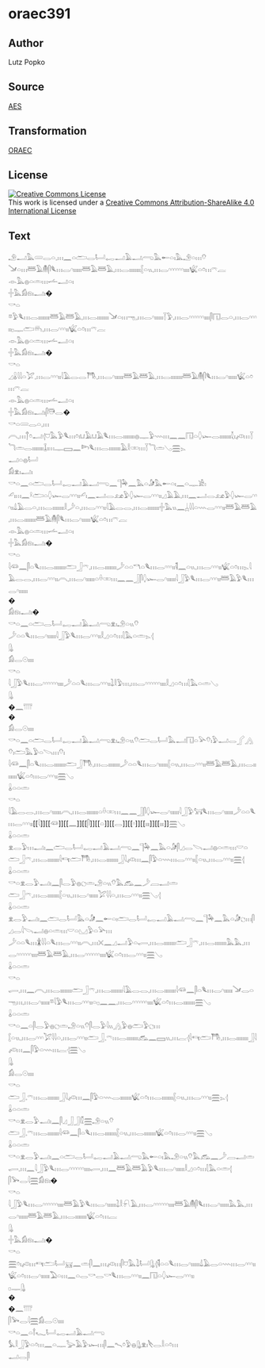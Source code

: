 # oraec391

## Author

Lutz Popko

## Source

[AES](https://github.com/simondschweitzer/aes)

## Transformation

[ORAEC](https://oraec.github.io/)

## License

<a rel="license" href="http://creativecommons.org/licenses/by-sa/4.0/"><img alt="Creative Commons License" style="border-width:0" src="https://i.creativecommons.org/l/by-sa/4.0/88x31.png" /></a><br />This work is licensed under a <a rel="license" href="http://creativecommons.org/licenses/by-sa/4.0/">Creative Commons Attribution-ShareAlike 4.0 International License</a>

## Text

𓄂𓂝𓅓𓄲𓂋𓏏𓈒𓏥𓈖𓏏𓂧𓂋𓂡𓉻𓂝𓄿𓂝𓂺𓅓𓄡𓏏𓏤𓅓𓄂𓏏𓏥𓄣<br>
𓍁𓏏𓏥𓆷𓄿𓄟𓋴𓆰𓏥𓂋𓎆𓏤𓏤𓏤𓏤𓏤𓏤𓆷𓄿𓆷𓄿𓈒𓏥𓂋𓏤𓏤𓏤𓏤𓏤𓏤𓏤𓏤𓐮𓏏𓏭𓈒𓏥𓂋𓎆𓎆𓎆𓎆𓎆𓎆𓏤𓏤𓏤𓏤𓆤𓏏𓏌𓏥𓍼𓐛<br>
𓁹𓅓𓐍𓏏𓏛𓏥𓌡𓂝𓏏𓏤<br>
𓏶𓅓𓀁𓁶𓏤𓂝𓏤�<br>
𓎡𓏏<br>
𓎼𓅱𓆰𓏥𓂋𓏤𓏤𓏤𓏤𓏤𓏤𓏤𓏤𓆷𓄿𓆷𓄿𓈒𓏥𓂋𓏤𓏤𓏤𓏤𓏤𓏤𓏤𓏤𓍁𓏏𓏥𓁸𓈒𓏥𓂋𓎆𓏤𓏤𓏤𓏤𓏤𓏤𓇅𓅱𓈒𓏥𓂋𓎆𓎆𓎆𓎆𓎆𓎆𓏤𓏤𓏤𓏤𓋴𓉔𓂋𓏏𓈒𓏥𓂋𓎆𓎆𓎆𓏤𓏤𓊪𓊃𓂧𓄦𓈒𓏥𓂋𓎆𓎆𓎆𓏤𓏤𓆤𓏏𓏌𓏥𓍼𓐛<br>
𓁹𓅓𓐍𓏏𓏛𓏥𓌡𓂝𓏏𓏤<br>
𓏶𓅓𓀁𓁶𓏤𓂝𓏤�<br>
𓎡𓏏<br>
𓈎𓏇𓇋𓇋𓏏𓅯𓈒𓏥𓂋𓎆𓎆𓎆𓏤𓏤𓇋𓄿𓂋𓂋𓇭𓈒𓏥𓂋𓎆𓏤𓏤𓏤𓏤𓏤𓏤𓆷𓄿𓆷𓄿𓈒𓏥𓂋𓏤𓏤𓏤𓏤𓏤𓏤𓏤𓏤𓆷𓄿𓄟𓋴𓆰𓏥𓂋𓎆𓏤𓏤𓏤𓏤𓏤𓏤𓆤𓏏𓏌𓏥𓍼𓐛<br>
𓁹𓅓𓐍𓏏𓏛𓏥𓌡𓂝𓏏𓏤<br>
𓏶𓅓𓀁𓁶𓏤𓂝𓏤𓋴𓇥𓂋�<br>
𓎡𓏏𓄲𓂋𓏏𓈒𓏥<br>
𓇹𓈒𓏥𓐩𓏌𓂝𓂆𓈞𓅓𓅱𓆰𓏥𓏌𓏤𓂓𓄿𓂓𓄿𓆰𓏥𓂋𓏤𓏤𓏤𓏤𓏤𓏤𓏤𓏤𓐍𓊃𓅱𓇠𓏥𓈖𓈖𓉔𓏏𓆭𓆱𓂋𓏤𓏤𓏤𓏤𓏤𓏤𓏤𓏤𓇜𓏤𓌽𓏥𓇅𓆓𓏛𓂋𓏤𓏤𓏤𓏤𓏤𓏤𓏤𓏤𓆼𓏤𓏥𓊃𓈙𓈖𓆸𓆰𓏥𓂋𓏤𓏤𓏤𓏤𓏤𓏤𓏤𓏤𓄿𓎛𓏒𓏥𓇅𓆓𓏛𓂅𓈗𓂄<br>
𓂝𓏏𓐍𓂡<br>
𓀁𓁷𓏤𓂝𓏤<br>
𓎡𓏏𓈖𓏏𓂧𓂋𓂡𓉻𓂝𓄿𓂝𓂸𓈖𓊹𓅆𓈖𓅓𓏏𓀏𓅓𓄡𓏏𓏤𓈖𓏏𓊃𓀀𓏤<br>
𓄔𓏤𓏥𓈖𓍲𓂧𓏏𓆭𓆱𓂋𓎆𓎆𓎆𓏤𓏤𓄔𓏤𓈖𓂝𓂋𓃭𓅱𓆭𓆱𓂋𓎆𓎆𓎆𓏤𓏤𓈎𓄿𓄿𓈒𓏥𓈖𓂝𓂋𓃭𓅱𓆭𓆱𓂋𓎆𓎆𓎆𓏤𓏤𓍑𓄿𓂋𓏏𓈒𓏥𓂋𓏤𓏤𓏤𓏤𓏤𓏤𓏤𓏤𓎛𓌳𓏏𓈒𓏥𓂋𓎆𓎆𓎆𓏤𓏤𓇋𓄿𓂋𓂋𓈒𓏥𓂋𓏤𓏤𓏤𓏤𓏤𓏤𓏤𓏤𓏶𓅓𓏭𓈖𓐣𓇋𓇋𓏏𓇠𓂋𓎆𓎆𓎆𓏤𓏤𓆷𓄿𓆷𓄿𓈒𓏥𓂋𓏤𓏤𓏤𓏤𓏤𓏤𓏤𓏤𓆷𓄿𓄟𓋴𓆰𓏥𓂋𓎆𓏤𓏤𓏤𓏤𓏤𓏤𓆤𓏏𓏌𓏥𓍼𓐛<br>
𓁹𓅓𓐍𓏏𓏛𓏥𓌡𓂝𓏏𓏤<br>
𓏶𓅓𓀁𓁶𓏤𓂝𓏤�<br>
𓎡𓏏<br>
𓇋𓆛𓈖𓋴𓏏𓆰𓏥𓂋𓏤𓏤𓏤𓏤𓏤𓏤𓏤𓏤𓂧𓃀𓍼𓈒𓏥𓂋𓏤𓏤𓏤𓏤𓏤𓏤𓏤𓏤𓌳𓏏𓏏𓎔𓏏𓆰𓏥𓂋𓎆𓎆𓎆𓏤𓏤𓌟𓈖𓏏𓏭𓈒𓏥𓂋𓎆𓎆𓎆𓏤𓏤𓆤𓏏𓏌𓏥𓂄𓇋𓄿𓂋𓂋𓈒𓏥𓂋𓎆𓎆𓎆𓏤𓏤𓇹𓈒𓏥𓂋𓎆𓏤𓏤𓏤𓏤𓏤𓏤𓏏𓏐𓏒𓏥𓈖𓈖𓃀𓋴𓆭𓆱𓂋𓎆𓏤𓏤𓏤𓏤𓏤𓏤𓇋𓃀𓅱𓆰𓏥𓂋𓎆𓎆𓎆𓏤𓏤𓆷𓄿𓅱𓆰𓏥𓂋𓎆𓏤𓏤𓏤𓏤𓏤𓏤<br>
�<br>
𓀁𓁶𓏤𓂝𓏤�<br>
𓎡𓏏𓈖𓏏𓂧𓂋𓂡𓉻𓂝𓄿𓂝𓂺𓁷𓏤𓄂𓏏𓏭𓄣<br>
𓌳𓏏𓏏𓆰𓏥𓂋𓎆𓏤𓏤𓏤𓏤𓏤𓏤𓇋𓃀𓅱𓆰𓏥𓂋𓎆𓎆𓎆𓏤𓏤𓎛𓈎𓏏𓏌𓏥𓇛𓅓𓏏𓏛𓂄𓂆<br>
𓊮<br>
𓀁𓂋𓇳𓏤𓏤𓏤𓏤<br>
𓎡𓏏<br>
𓇋𓃀𓅱𓆰𓏥𓂋𓎆𓎆𓎆𓎆𓎆𓎆𓏤𓏤𓏤𓏤𓌳𓏏𓏏𓆰𓏥𓂋𓎆𓎆𓎆𓏤𓏤𓍖𓎛𓅱𓏥𓈒𓏥𓂋𓎆𓎆𓎆𓎆𓎆𓎆𓏤𓏤𓏤𓏤𓎛𓈎𓏏𓏌𓏥𓇛𓅓𓏏𓏛𓂅<br>
𓊮<br>
�𓈖𓇲<br>
�<br>
𓀁𓂋𓇳𓏤𓏤𓏤𓏤<br>
𓎡𓏏𓈖𓏏𓂧𓂋𓂡𓉻𓂝𓄿𓂝𓂺𓁷𓏤𓄂𓏏𓏭𓄣𓂧𓂋𓂡𓅓𓂝𓉔𓏏𓅪𓄣𓏤𓅱𓂝𓂋𓂾𓂻𓄣𓏤𓂧𓅓𓅱𓏏𓌪𓏥𓄣𓏤<br>
𓇋𓆛𓈖𓋴𓏏𓆰𓏥𓂋𓏤𓏤𓏤𓏤𓏤𓏤𓏤𓏤𓂧𓃀𓇭𓈒𓏥𓂋𓏤𓏤𓏤𓏤𓏤𓏤𓏤𓏤𓌳𓏏𓏏𓆰𓏥𓂋𓎆𓏤𓏤𓏤𓏤𓏤𓏤𓐮𓏏𓏭𓈒𓏥𓂋𓎆𓎆𓎆𓏤𓏤𓆷𓄿𓆷𓄿𓈒𓏥𓂋𓏤𓏤𓏤𓏤𓏤𓏤𓏤𓏤𓆤𓏏𓏌𓏥𓂋𓎆𓎆𓎆𓏤𓏤𓈗𓂅<br>
𓏇𓏏𓏏𓏛<br>
𓎡𓏏<br>
𓇋𓄿𓂋𓂋𓈒𓏥𓂋𓎆𓏤𓏤𓏤𓏤𓏤𓏤𓇹𓈒𓏥𓂋𓏤𓏤𓏤𓏤𓏤𓏤𓏤𓏤𓏏𓏐𓏒𓏥𓈖𓈖𓃀𓋴𓆭𓆱𓂋𓎆𓏤𓏤𓏤𓏤𓏤𓏤𓇋𓃀𓅱𓃙𓆰𓏥𓂋𓎆𓏤𓏤𓏤𓏤𓏤𓏤𓌳𓏏𓏏𓆰𓏥𓂋𓎆𓎆𓎆𓏤𓏤[[𓇋]][[𓆛]][[𓈖]][[𓋴]][[𓏏]][[𓂋]][[𓎆]][[𓏤𓏤𓏤]][[𓏤𓏤𓏤]]𓈗𓂅<br>
𓏇𓏏𓏏𓏛<br>
𓁷𓂋𓅱𓏥𓂝𓏤𓈖𓂧𓂋𓂡𓉻𓂝𓄿𓂝𓂺𓈖𓊹𓅆𓈖𓅓𓏏𓀏𓋴𓈎𓂋𓌪𓂝𓐍𓏏𓏛𓏥𓎟𓏏<br>
𓂧𓃀𓍼𓈒𓏥𓂋𓏤𓏤𓏤𓏤𓏤𓏤𓏤𓏤𓇋𓄞𓂧𓇭𓈒𓏥𓂋𓏤𓏤𓏤𓏤𓏤𓏤𓏤𓏤𓃀𓇋𓌽𓏥𓈖𓋴𓅱𓏏𓇠𓏥𓂋𓎆𓎆𓎆𓏤𓏤𓐮𓏏𓏭𓈒𓏥𓂋𓎆𓎆𓎆𓏤𓏤𓈗𓂆<br>
𓏇𓏏𓏏𓏛<br>
𓎡𓏏𓁷𓂋𓅱𓂝𓏤𓈖𓋴𓂋𓅱𓐍𓐎𓏛𓄂𓏏𓏭𓄣𓅓𓃹𓈖𓌳𓐙𓂝𓏛<br>
𓂧𓃀𓍼𓈒𓏥𓂋𓏤𓏤𓏤𓏤𓏤𓏤𓏤𓏤𓐮𓏏𓏭𓈒𓏥𓂋𓎆𓏤𓏤𓏤𓏤𓏤𓏤𓅯𓇋𓇋𓏏𓈒𓏥𓂋𓎆𓎆𓎆𓏤𓏤𓈗𓂅𓂆<br>
𓏇𓏏𓏏𓏛<br>
𓁷𓂋𓅱𓂝𓏤𓈖𓂧𓂋𓂡𓅓𓏏𓀏𓈖𓄡𓏏𓏤𓂧𓂋𓂡𓉻𓂝𓄿𓂝𓂺𓈖𓊹𓅆𓈖𓅓𓏏𓀏𓐎𓏥𓋴𓈎𓂋𓇋𓌪𓂝𓐍𓏏𓏛𓏥𓎟𓏏𓈋𓅱𓏏𓅪𓏥<br>
𓌳𓏏𓏏𓆰𓏥𓇇𓇋𓇋𓏏𓆰𓏥𓂋𓎆𓎆𓎆𓏤𓏤𓇹𓈒𓏥𓏴𓈖𓈎𓂝𓅱𓏏𓂷𓈒𓏥𓂋𓏤𓏤𓏤𓏤𓏤𓏤𓏤𓏤𓂧𓃀𓍼𓈒𓏥𓂋𓏤𓏤𓏤𓏤𓏤𓏤𓏤𓏤𓅓𓅓𓈒𓏥𓂋𓎆𓎆𓎆𓎆𓎆𓎆𓏤𓏤𓏤𓏤𓆷𓄿𓆷𓄿𓈒𓏥𓂋𓎆𓎆𓎆𓎆𓎆𓎆𓏤𓏤𓏤𓏤𓆤𓏏𓏌𓏥𓂋𓎆𓎆𓎆𓏤𓏤𓈗𓂅<br>
𓏇𓏏𓏏𓏛<br>
𓎡𓏏<br>
𓂷𓈒𓏥𓈖𓇹𓈒𓏥𓂋𓏤𓏤𓏤𓏤𓏤𓏤𓏤𓏤𓂧𓃀𓍼𓈒𓏥𓂋𓏤𓏤𓏤𓏤𓏤𓏤𓏤𓏤𓇋𓄿𓂋𓂋𓈒𓏥𓂋𓏤𓏤𓏤𓏤𓏤𓏤𓏤𓏤𓇋𓆛𓈖𓋴𓏏𓆰𓏥𓂋𓎆𓏤𓏤𓏤𓏤𓏤𓏤𓍁𓂋𓏏𓁸𓏥𓈒𓏥𓂋𓎆𓏤𓏤𓏤𓏤𓏤𓏤𓎼𓇋𓅱𓆰𓏥𓂋𓎆𓎆𓎆𓏤𓏤𓏏𓊪𓈖𓈖𓈒𓏥𓂋𓎆𓎆𓎆𓎆𓎆𓎆𓏤𓏤𓏤𓏤𓆤𓏏𓏌𓏥𓂋𓏤𓏤𓏤𓏤𓏤𓏤𓏤𓏤𓈗𓂅<br>
𓏇𓏏𓏏𓏛<br>
𓎡𓏏𓈖𓏏𓋴𓂋𓅱𓐍𓐎𓏛𓄂𓏏𓏭𓄣𓋴𓂋𓅱𓇋𓏭𓂻𓅱𓐍𓂧𓅱𓐎𓏥<br>
𓐮𓏏𓏭𓈒𓏥𓂋𓎆𓎆𓎆𓅯𓇋𓇋𓏏𓈒𓏥𓂋𓎆𓎆𓎆𓏤𓏤𓂧𓃀𓈒𓍼𓏥𓂋𓏤𓏤𓏤𓏤𓏤𓏤𓏤𓏤𓃹𓈖𓈙𓏭𓈒𓏥𓐛𓂆𓇋𓄞𓂧𓇭𓈒𓏥𓂋𓏤𓏤𓏤𓏤𓏤𓏤𓏤𓏤𓃀𓇋𓌽𓏥𓈖𓋴𓅱𓏏𓇠𓏥𓐛𓂆𓈗𓂅<br>
𓊮<br>
𓀁𓂋𓇳𓏤𓏤𓏤𓏤<br>
𓎡𓏏<br>
𓂧𓃀𓈒𓍼𓏥𓂋𓏤𓏤𓏤𓏤𓏤𓏤𓏤𓏤𓃀𓇋𓌽𓏥𓈖𓋴𓅱𓏏𓇠𓂋𓏤𓏤𓏤𓏤𓏤𓏤𓏤𓏤𓆤𓏏𓏌𓏥𓂋𓏤𓏤𓏤𓏤𓏤𓏤𓏤𓏤𓐮𓏏𓏭𓈒𓏥𓂋𓎆𓎆𓎆𓏤𓏤𓈗𓂄𓂆<br>
𓏇𓏏𓏏𓏛<br>
𓎡𓏏𓁷𓂋𓅱𓂝𓏤𓈖𓋴𓈎𓃀𓃀𓏁𓈗𓄂𓏏𓏭𓄣<br>
𓂧𓃀𓈒𓍼𓏥𓂋𓏤𓏤𓏤𓏤𓏤𓏤𓏤𓏤𓇋𓆛𓈖𓋴𓏏𓆰𓏥𓂋𓏤𓏤𓏤𓏤𓏤𓏤𓏤𓏤𓐮𓏏𓏭𓈒𓏥𓂋𓏤𓏤𓏤𓏤𓏤𓏤𓏤𓏤𓆤𓏏𓏌𓏥𓂋𓎆𓎆𓎆𓏤𓏤𓈗𓂅<br>
𓏇𓏏𓏏𓏛<br>
𓎡𓏏𓁷𓂋𓅱𓂝𓏤𓈖𓏏𓂧𓂋𓂡𓉻𓂝𓄿𓂝𓂺𓅓𓄡𓏏𓏤𓅓𓄂𓏏𓏭𓄣𓅓𓃹𓈖𓌳𓐙𓂝𓏛<br>
𓂷𓈒𓏥𓈖𓇋𓃀𓅱𓆰𓏥𓂋𓎆𓎆𓎆𓎆𓎆𓎆𓏤𓏤𓏤𓏤𓂷𓈒𓏥𓈖𓆷𓄿𓆷𓄿𓅱𓆰𓏥𓂋𓎆𓏤𓏤𓏤𓏤𓏤𓏤𓎛𓈎𓏏𓏌𓏥𓇛𓅓𓏏𓏛𓂆<br>
𓋴𓅨𓂋𓇋𓈗𓀁𓁶𓏤�<br>
𓎡𓏏<br>
𓇋𓃀𓅱𓆰𓏥𓂋𓎆𓎆𓎆𓎆𓎆𓎆𓏤𓏤𓏤𓏤𓆷𓄿𓅱𓆰𓏥𓂋𓎆𓏤𓏤𓏤𓏤𓏤𓏤𓍖𓎛𓍯𓄿𓈒𓏥𓂋𓎆𓎆𓎆𓎆𓎆𓎆𓏤𓏤𓏤𓏤𓆷𓄿𓄟𓋴𓆰𓏥𓂋𓎆𓏤𓏤𓏤𓏤𓏤𓏤𓅓𓅓𓈒𓏥𓂋𓎆𓏤𓏤𓏤𓏤𓏤𓏤𓆷𓄿𓆷𓄿𓈒𓏥𓂋𓏤𓏤𓏤𓏤𓏤𓏤𓏤𓏤𓆤𓏏𓏌𓏥𓐛<br>
𓊮<br>
𓏶𓅓𓀁𓁶𓏤𓂝𓏤�<br>
𓎡𓏏<br>
𓈗𓏌𓏤𓌽𓏥𓄞𓂧𓂡𓄚𓈖𓏛𓋴𓈖𓏥𓌽𓏥𓋴𓈞𓅓𓍖𓂡𓊮𓂆𓌟𓏏𓏏𓆰𓏥𓂋𓎆𓏤𓏤𓏤𓏤𓏤𓏤𓍑𓄿𓂋𓏏𓇠𓏥𓂋𓎆𓎆𓎆𓏤𓏤𓆤𓏏𓏌𓏥𓂋𓎆𓏤𓏤𓏤𓏤𓏤𓏤𓅐𓏏𓏥𓈖𓏏𓂋𓎡𓂋𓎡𓆰𓏥𓂋𓎆𓎆𓎆𓏤𓏤𓈖𓉔𓏏𓆭𓆱𓂋𓎆𓎆𓎆𓏤𓏤<br>
𓊪𓊃𓊮<br>
�<br>
�𓈖𓇲<br>
𓋴𓅨𓂋𓇋𓈗𓀁𓂋𓇳𓏤𓏤𓏤𓏤<br>
𓎡𓏏𓈖𓏏𓍙𓆑𓂡𓉻𓂝𓄿𓂝𓂺<br>
𓅘𓎛𓃀𓅱𓏏𓏌𓏥𓈖𓏏𓊃𓅬𓄿𓅱𓆱𓏥𓋴𓈖𓍇𓏌𓅱𓐍𓊮𓁷𓏤𓌸𓂋𓎛𓏏𓏌𓏥<br>
𓂝𓂋𓋴<br>
